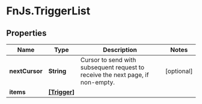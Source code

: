 # FnJs.TriggerList

## Properties
Name | Type | Description | Notes
------------ | ------------- | ------------- | -------------
**nextCursor** | **String** | Cursor to send with subsequent request to receive the next page, if non-empty. | [optional] 
**items** | [**[Trigger]**](Trigger.md) |  | 


